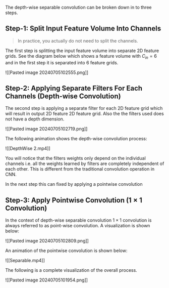 
The depth-wise separable convolution can be broken down in to three steps. 

## Step-1: Split Input Feature Volume Into Channels

> In practice, you actually do not need to split the channels.

The first step is splitting the input feature volume into separate 2D feature grids. See the diagram below which shows a feature volume with $C_{in}=6$ and in the first step it is separated into $6$ feature grids.

![[Pasted image 20240705102555.png]]


## Step-2: Applying Separate Filters For Each Channels (Depth-wise Convolution)

The second step is applying a separate filter for each 2D feature grid which will result in output 2D feature 2D feature grid. Also the the filters used does not have a depth dimension.

![[Pasted image 20240705102719.png]]

The following animation shows the depth-wise convolution process:

![[DepthWise 2.mp4]]

You will notice that the filters weights only depend on the individual channels i.e. all the weights learned by filters are completely independent of each other. This is different from the traditional convolution operation in CNN. 

In the next step this can fixed by applying a pointwise convolution

## Step-3: Apply Pointwise Convolution ($1 \times 1$ Convolution)

In the context of depth-wise separable convolution $1\times1$ convolution is always referred to as point-wise convolution.
A visualization is shown below:

![[Pasted image 20240705102809.png]]

An animation of the pointwise convolution is shown below:

![[Separable.mp4]]

The following is a complete visualization of the overall process.

![[Pasted image 20240705101954.png]]